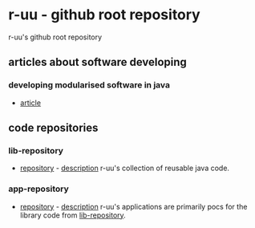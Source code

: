 # r-uu - github root repository
r-uu's github root repository

## articles about software developing

### developing modularised software in java
- [article](https://github.com/r-uu/r-uu/blob/main/doc/developing%20modularised%20software%20in%20java.md)

## code repositories

### lib-repository
- [repository](https://github.com/r-uu/r-uu.lib) - [description](../r-uu.lib/readme.md)
r-uu's collection of reusable java code.
### app-repository
- [repository](https://github.com/r-uu/r-uu.app) - [description](../r-uu.app/readme.md)
r-uu's applications are primarily pocs for the library code from [lib-repository](https://github.com/r-uu/r-uu.lib).
